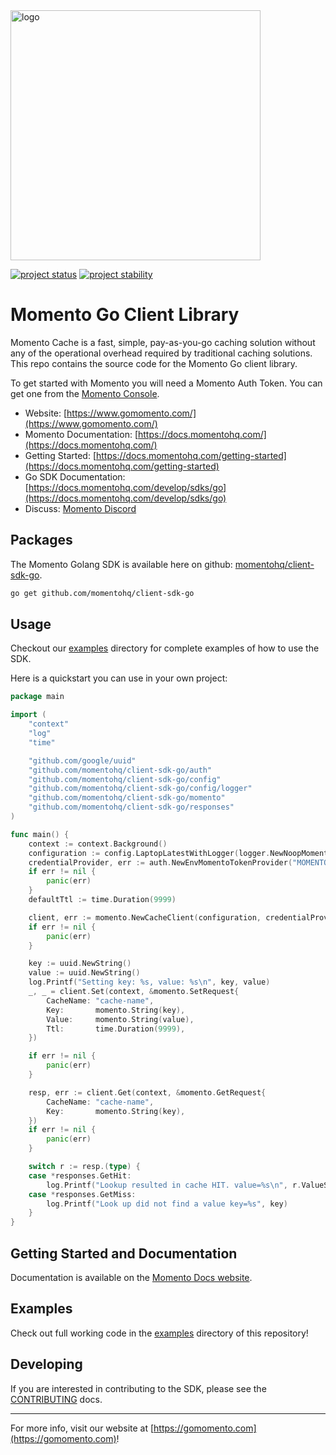 <head>
  <meta name="Momento Go Client Library Documentation" content="Go client software development kit for Momento Cache">
</head>
<img src="https://docs.momentohq.com/img/logo.svg" alt="logo" width="400"/>

[![project status](https://momentohq.github.io/standards-and-practices/badges/project-status-official.svg)](https://github.com/momentohq/standards-and-practices/blob/main/docs/momento-on-github.md)
[![project stability](https://momentohq.github.io/standards-and-practices/badges/project-stability-stable.svg)](https://github.com/momentohq/standards-and-practices/blob/main/docs/momento-on-github.md)

# Momento Go Client Library

Momento Cache is a fast, simple, pay-as-you-go caching solution without any of the operational overhead
required by traditional caching solutions.  This repo contains the source code for the Momento Go client library.

To get started with Momento you will need a Momento Auth Token. You can get one from the [Momento Console](https://console.gomomento.com).

* Website: [https://www.gomomento.com/](https://www.gomomento.com/)
* Momento Documentation: [https://docs.momentohq.com/](https://docs.momentohq.com/)
* Getting Started: [https://docs.momentohq.com/getting-started](https://docs.momentohq.com/getting-started)
* Go SDK Documentation: [https://docs.momentohq.com/develop/sdks/go](https://docs.momentohq.com/develop/sdks/go)
* Discuss: [Momento Discord](https://discord.gg/3HkAKjUZGq)

## Packages

The Momento Golang SDK is available here on github: [momentohq/client-sdk-go](https://github.com/momentohq/client-sdk-go).

```bash
go get github.com/momentohq/client-sdk-go
```

## Usage

Checkout our [examples](./examples/README.md) directory for complete examples of how to use the SDK.

Here is a quickstart you can use in your own project:

```go
package main

import (
	"context"
	"log"
	"time"

	"github.com/google/uuid"
	"github.com/momentohq/client-sdk-go/auth"
	"github.com/momentohq/client-sdk-go/config"
	"github.com/momentohq/client-sdk-go/config/logger"
	"github.com/momentohq/client-sdk-go/momento"
	"github.com/momentohq/client-sdk-go/responses"
)

func main() {
	context := context.Background()
	configuration := config.LaptopLatestWithLogger(logger.NewNoopMomentoLoggerFactory()).WithClientTimeout(15 * time.Second)
	credentialProvider, err := auth.NewEnvMomentoTokenProvider("MOMENTO_API_KEY")
	if err != nil {
		panic(err)
	}
	defaultTtl := time.Duration(9999)

	client, err := momento.NewCacheClient(configuration, credentialProvider, defaultTtl)
	if err != nil {
		panic(err)
	}

	key := uuid.NewString()
	value := uuid.NewString()
	log.Printf("Setting key: %s, value: %s\n", key, value)
	_, _ = client.Set(context, &momento.SetRequest{
		CacheName: "cache-name",
		Key:       momento.String(key),
		Value:     momento.String(value),
		Ttl:       time.Duration(9999),
	})

	if err != nil {
		panic(err)
	}

	resp, err := client.Get(context, &momento.GetRequest{
		CacheName: "cache-name",
		Key:       momento.String(key),
	})
	if err != nil {
		panic(err)
	}

	switch r := resp.(type) {
	case *responses.GetHit:
		log.Printf("Lookup resulted in cache HIT. value=%s\n", r.ValueString())
	case *responses.GetMiss:
		log.Printf("Look up did not find a value key=%s", key)
	}
}

```

## Getting Started and Documentation

Documentation is available on the [Momento Docs website](https://docs.momentohq.com).

## Examples

Check out full working code in the [examples](./examples/README.md) directory of this repository!

## Developing

If you are interested in contributing to the SDK, please see the [CONTRIBUTING](./CONTRIBUTING.md) docs.

----------------------------------------------------------------------------------------
For more info, visit our website at [https://gomomento.com](https://gomomento.com)!
